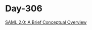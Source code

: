 # Day-306

[SAML 2.0: A Brief Conceptual Overview](https://medium.com/demystifying-security/saml-2-0-a-brief-conceptual-overview-81d817c6c8ba)
